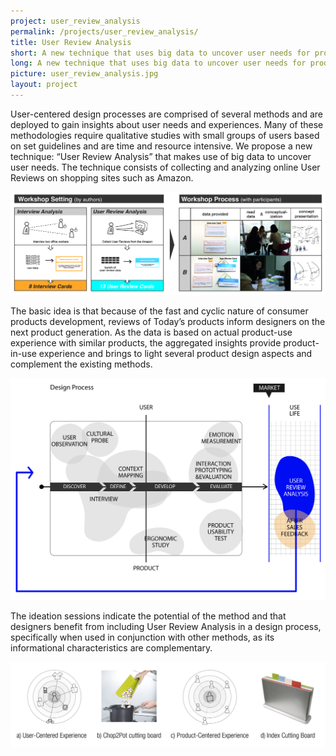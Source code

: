 ```yaml
---
project: user_review_analysis
permalink: /projects/user_review_analysis/
title: User Review Analysis
short: A new technique that uses big data to uncover user needs for product designers.
long: A new technique that uses big data to uncover user needs for product designers.
picture: user_review_analysis.jpg
layout: project
---
```

User-centered design processes are comprised of several methods and are deployed to gain insights about user needs and experiences. Many of these methodologies require qualitative studies with small groups of users based on set guidelines and are time and resource intensive. We propose a new technique: “User Review Analysis” that makes use of big data to uncover user needs. The technique consists of collecting and analyzing online User Reviews on shopping sites such as Amazon.

![](<img/study_2.jpg>)

The basic idea is that because of the fast and cyclic nature of consumer products development, reviews of Today’s products inform designers on the next product generation. As the data is based on actual product-use experience with similar products, the aggregated insights provide product-in-use experience and brings to light several product design aspects and complement the existing methods.

![](<img/after_sales_data.jpg>)

The ideation sessions indicate the potential of the method and that designers benefit from including User Review Analysis in a design process, specifically when used in conjunction with other methods, as its informational characteristics are complementary.

![](<img/diagram_picture.png>)
